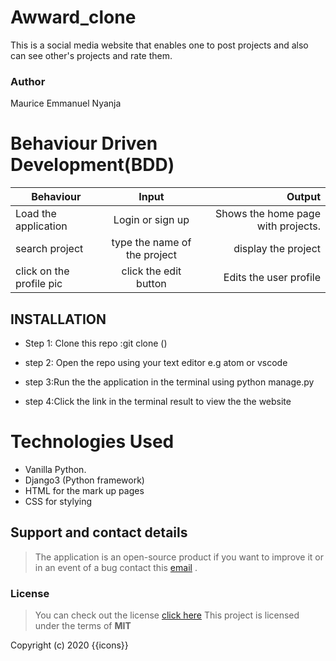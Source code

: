 # Awward_clone

This is a social media website that enables one to post projects and also can see other's projects and rate them.

### Author

Maurice Emmanuel Nyanja

# Behaviour Driven Development(BDD)

| Behaviour                |            Input             |                             Output |
| ------------------------ | :--------------------------: | ---------------------------------: |
| Load the application     |       Login or sign up       | Shows the home page with projects. |
| search project           | type the name of the project |                display the project |
| click on the profile pic |    click the edit button     |             Edits the user profile |

## INSTALLATION

- Step 1: Clone this repo :git clone ()

- step 2: Open the repo using your text editor e.g atom or vscode

- step 3:Run the the application in the terminal using python manage.py

- step 4:Click the link in the terminal result to view the the website

# Technologies Used

- Vanilla Python.
- Django3 (Python framework)
- HTML for the mark up pages
- CSS for stylying

## Support and contact details

> The application is an open-source product if you want to improve it or in an event of a bug contact this
> [email](cheatcodes.dev@gmail.com) .

### License

> You can check out the license [click here](https://choosealicense.com/licenses/mit/)
> This project is licensed under the terms of **MIT**

Copyright (c) 2020 {{icons}}
